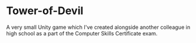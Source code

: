 # Tower-of-Devil
A very small Unity game which I've created alongside another colleague in high school as a part of the Computer Skills Certificate exam.
